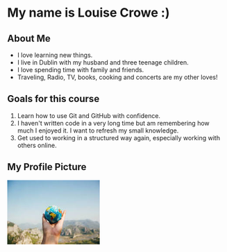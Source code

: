 # My name is Louise Crowe :)

## About Me
- I love learning new things.
- I live in Dublin with my husband and three teenage children.
- I love spending time with family and friends.
- Traveling, Radio, TV, books, cooking and concerts are my other loves!

## Goals for this course
1. Learn how to use Git and GitHub with confidence.
2. I haven't written code in a very long time but am remembering how much I enjoyed it.  I want to refresh my small knowledge.
3. Get used to working in a structured way again, especially working with others online.

## My Profile Picture
![](./Images/Travel.jpg)
